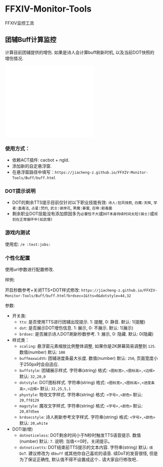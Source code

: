 # FFXIV-Monitor-Tools
FFXIV监控工具

## 团辅Buff计算监控

计算目前团辅提供的增伤. 如果是诗人会计算buff刷新时机, 以及当前DOT快照的增伤情况.

![image](buff_show.gif)

### 使用方式：
- 依赖ACT插件: cacbot + ngld.
- 添加新的自定悬浮窗.
- 在悬浮窗路径中填写：`https://jiacheng-z.github.io/FFXIV-Monitor-Tools/Buff/buff.html`

### DOT提示说明
- DOT的剩余TTS提示目前仅针对以下职业技能有效: `诗人:狂风蚀箭`, `白魔:天辉`, `学者:蛊毒法`, `占星:焚灼`, `武士:彼岸花`, `黑魔:暴雷`, `召唤:剧毒菌`
- 剩余职业DOT技能没有添加原因多为`必要性不大`或`DOT本身持续时间太短(骑士)`或`规划在正常循环中(如武僧)`

### 游戏内测试
使用宏: `/e :test:jobs:`

### 个性化配置
使用url参数进行配置修改.

样例: 

开启秒数参考+关闭TTS+DOT样式修改: `https://jiacheng-z.github.io/FFXIV-Monitor-Tools/Buff/buff.html?brdsec=1&tts=0&dotstyle=44,32`

参数:
- 开关类:
    - `tts`: 是否使用TTS进行团辅出现提示. 1: 提醒, 0: 静音. 默认: 1(提醒)
    - `dot`: 是否展示DOT增伤信息. 1: 展示, 0: 不展示. 默认: 1(展示)
    - `brdsec`: 是否展示诗人DOT刷新秒数参考. 1: 展示, 0: 隐藏. 默认: 0(隐藏)
- 样式类：
    - `scaling`: 悬浮窗元素缩放比例整体调整, 如果你是2K屏幕简易调整到 `125`. 数值(number) 默认: `100`
    - `buffmaxwidth`: 团辅进度条最大长度. 数值(number)  默认: `250`, 页面宽度小于250px时会自适应.
    - `buffstyle`: 团辅展示样式. 字符串(string)  格式: `<图标宽>,<图标高>,<边框>` 默认: `32,20,0`
    - `dotstyle`: DOT图标样式. 字符串(string) 格式: `<图标宽>,<图标高>,<进度条高>,<边框>` 默认: `32,25,5,1`
    - `phystyle`: 物攻文字样式. 字符串(string) 格式: `<字号>,<颜色>` 默认: `20,ff8129`
    - `magstyle`: 魔攻文字样式. 字符串(string) 格式: `<字号>,<颜色>` 默认: `20,07d5ee`
    - `brdsecstyle`: 诗人刷新参考文字样式. 字符串(string) 格式: `<字号>,<颜色>` 默认: `20,white`
- DOT(新增)
    - `dotnoticeless`: DOT剩余时间小于N秒时触发TTS语音提示. 数值(number) 默认: `7`.  说明: 当值<=0时，关闭提示。
    - `dotnoticetts`: DOT结束前TTS提示的文本内容. 字符串(string) 默认: `续DoT`. 建议修改为 `续buff` 或其他你自己喜欢的语音. 续DoT的发音很怪, 但是为了保证正确性, 默认值不得不设置成这个.. 请大家自行修改吧.. 